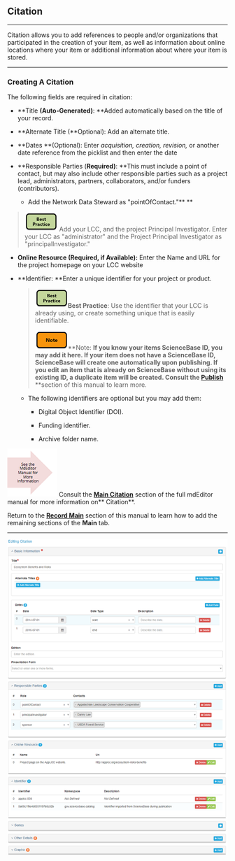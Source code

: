 ## Citation

---

Citation allows you to add references to people and/or organizations that participated in the creation of your item, as well as information about online locations where your item or additional information about where your item is stored.

---

### **Creating A Citation**

The following fields are required in citation:

* **Title **\(Auto-Generated\)**: **Added automatically based on the title of your record.
* **Alternate Title \(**Optional\): Add an alternate title.
* **Dates **\(Optional\): Enter _acquisition, creation, revision,_ or another date reference from the picklist and then enter the date
* **Responsible Parties \(**Required\)**: **This must include a point of contact, but may also include other responsible parties such as a project lead, administrators, partners, collaborators, and/or funders \(contributors\).

  * Add the Network Data Steward as "pointOfContact."** **

> ![](/assets/best_practice_small.png) Add your LCC, and the project Principal Investigator. Enter your LCC as "administrator" and the Project Principal Investigator as "principalInvestigator."

* **Online Resource \(**Required, if Available\)**:** Enter the Name and URL for the project homepage on your LCC website

* **Identifier: **Enter a unique identifier for your project or product.

  > ![](/assets/best_practice_small.png)**Best Practice**: Use the identifier that your LCC is already using, or create something unique that is easily identifiable.
  >
  > ![](/assets/note_small.png)**Note: **If you know your items ScienceBase ID, you may add it here. If your item does not have a ScienceBase ID, ScienceBase will create one automatically upon publishing. If you edit an item that is already on ScienceBase without using its existing ID, a duplicate item will be created. Consult the [**Publish**](/publish.md)** **section of this manual to learn more.

  * The following identifiers are optional but you may add them:

    * Digital Object Identifier \(DOI\).

    * Funding identifier.

    * Archive folder name.

![](/assets/see_full_manual_for.png) Consult the [**Main Citation**](https://adiwg.gitbooks.io/mdeditor/content/record/edit/main/citation.html) section of the full mdEditor manual for more information on** Citation**.

Return to the [**Record Main**](/record/edit/main.md) section of this manual to learn how to add the remaining sections of the **Main** tab.

---

![](/assets/main_citation_window.png)

